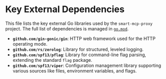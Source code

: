 # Key External Dependencies

This file lists the key external Go libraries used by the `smart-mcp-proxy` project. The full list of dependencies is managed in [`go.mod`](./go.mod).

*   **`github.com/gin-gonic/gin`**: HTTP web framework used for the HTTP operating mode.
*   **`github.com/rs/zerolog`**: Library for structured, leveled logging.
*   **`github.com/spf13/pflag`**: Library for command-line flag parsing, extending the standard `flag` package.
*   **`github.com/spf13/viper`**: Configuration management library supporting various sources like files, environment variables, and flags.